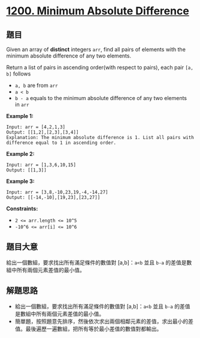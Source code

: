 # [1200. Minimum Absolute Difference](https://leetcode.com/problems/minimum-absolute-difference/)


## 題目

Given an array of **distinct** integers `arr`, find all pairs of elements with the minimum absolute difference of any two elements.

Return a list of pairs in ascending order(with respect to pairs), each pair `[a, b]` follows

- `a, b` are from `arr`
- `a < b`
- `b - a` equals to the minimum absolute difference of any two elements in `arr`

**Example 1:**

    Input: arr = [4,2,1,3]
    Output: [[1,2],[2,3],[3,4]]
    Explanation: The minimum absolute difference is 1. List all pairs with difference equal to 1 in ascending order.

**Example 2:**

    Input: arr = [1,3,6,10,15]
    Output: [[1,3]]

**Example 3:**

    Input: arr = [3,8,-10,23,19,-4,-14,27]
    Output: [[-14,-10],[19,23],[23,27]]

**Constraints:**

- `2 <= arr.length <= 10^5`
- `-10^6 <= arr[i] <= 10^6`


## 題目大意

給出一個數組，要求找出所有滿足條件的數值對 [a,b]：`a<b` 並且 `b-a` 的差值是數組中所有兩個元素差值的最小值。

## 解題思路


- 給出一個數組，要求找出所有滿足條件的數值對 [a,b]：`a<b` 並且 `b-a` 的差值是數組中所有兩個元素差值的最小值。
- 簡單題，按照題意先排序，然後依次求出兩個相鄰元素的差值，求出最小的差值。最後遍歷一遍數組，把所有等於最小差值的數值對都輸出。
